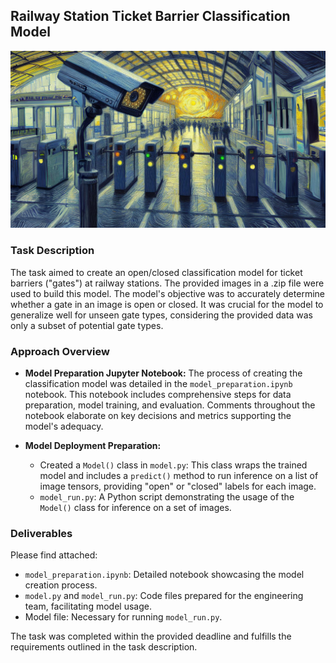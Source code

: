 ## Railway Station Ticket Barrier Classification Model

![Project Banner](https://github.com/GorPiliposyan/subway-ticket-barrier-state-detection/blob/main/banner_img.jpg)

### Task Description

The task aimed to create an open/closed classification model for ticket barriers ("gates") at railway stations. The provided images in a .zip file were used to build this model. The model's objective was to accurately determine whether a gate in an image is open or closed. It was crucial for the model to generalize well for unseen gate types, considering the provided data was only a subset of potential gate types.

### Approach Overview

- **Model Preparation Jupyter Notebook:** The process of creating the classification model was detailed in the `model_preparation.ipynb` notebook. This notebook includes comprehensive steps for data preparation, model training, and evaluation. Comments throughout the notebook elaborate on key decisions and metrics supporting the model's adequacy.

- **Model Deployment Preparation:**
  - Created a `Model()` class in `model.py`: This class wraps the trained model and includes a `predict()` method to run inference on a list of image tensors, providing "open" or "closed" labels for each image.
  - `model_run.py`: A Python script demonstrating the usage of the `Model()` class for inference on a set of images.

### Deliverables

Please find attached:
- `model_preparation.ipynb`: Detailed notebook showcasing the model creation process.
- `model.py` and `model_run.py`: Code files prepared for the engineering team, facilitating model usage.
- Model file: Necessary for running `model_run.py`.

The task was completed within the provided deadline and fulfills the requirements outlined in the task description.
